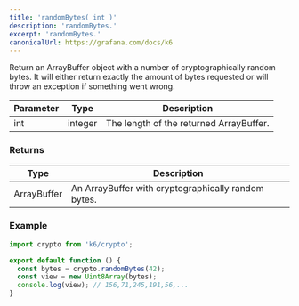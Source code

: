 ```yaml
---
title: 'randomBytes( int )'
description: 'randomBytes.'
excerpt: 'randomBytes.'
canonicalUrl: https://grafana.com/docs/k6
---
```


<CryptoBlockquote />

Return an ArrayBuffer object with a number of cryptographically random bytes. It will either return exactly the amount of bytes requested or will throw an exception if something went wrong.

| Parameter | Type    | Description                             |
| --------- | ------- | --------------------------------------- |
| int       | integer | The length of the returned ArrayBuffer. |

### Returns

| Type        | Description                                         |
| ----------- | --------------------------------------------------- |
| ArrayBuffer | An ArrayBuffer with cryptographically random bytes. |

### Example

<CodeGroup labels={[]}>

```javascript
import crypto from 'k6/crypto';

export default function () {
  const bytes = crypto.randomBytes(42);
  const view = new Uint8Array(bytes);
  console.log(view); // 156,71,245,191,56,...
}
```

</CodeGroup>
